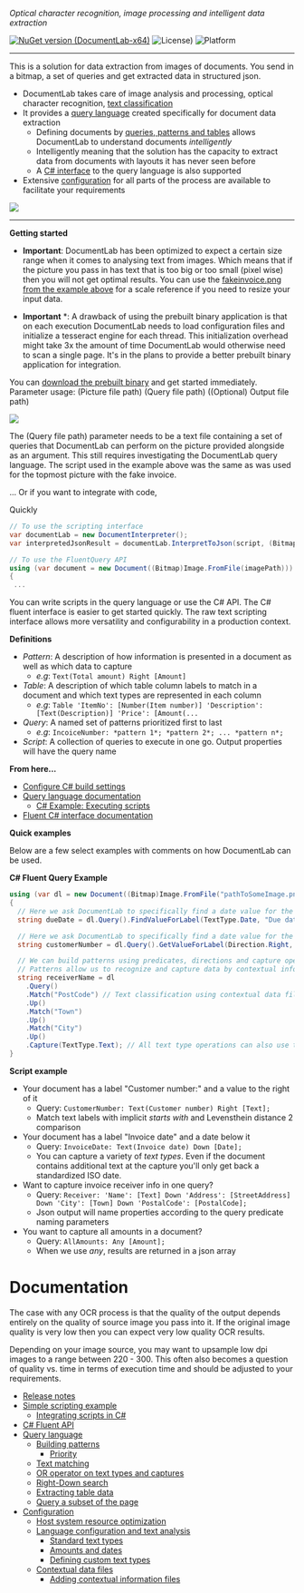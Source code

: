 *Optical character recognition, image processing and intelligent data extraction* <br/>

[![NuGet version (DocumentLab-x64)](https://img.shields.io/nuget/v/DocumentLab-x64.svg?style=flat-square)](https://www.nuget.org/packages/DocumentLab-x64/1.3.0) ![License)](https://img.shields.io/github/license/karisigurd4/DocumentLab) ![Platform](https://img.shields.io/badge/platform-win--64-green)

---
This is a solution for data extraction from images of documents. You send in a bitmap, a set of queries and get extracted data in structured json. 

* DocumentLab takes care of image analysis and processing, optical character recognition, [text classification](https://github.com/karisigurd4/DocumentLab/blob/master/Documentation/Configuration.md#Language-configuration-and-text-analysis) 
* It provides a [query language](https://github.com/karisigurd4/DocumentLab/blob/master/Documentation/QueryLanguage.md) created specifically for document data extraction 
  * Defining documents by [queries, patterns and tables](https://github.com/karisigurd4/DocumentLab/blob/master/Documentation/QueryLanguage.md#building-patterns) allows DocumentLab to understand documents *intelligently*
  * Intelligently meaning that the solution has the capacity to extract data from documents with layouts it has never seen before
  * A [C# interface](https://github.com/karisigurd4/DocumentLab/blob/master/Documentation/FluentDocumentLab.md) to the query language is also supported
* Extensive [configuration](https://github.com/karisigurd4/DocumentLab/blob/master/Documentation/Configuration.md) for all parts of the process are available to facilitate your requirements

<img src="https://raw.githubusercontent.com/karisigurd4/DocumentLab/master/Documentation/Example.png" /> 

---
**Getting started**
* **Important**: DocumentLab has been optimized to expect a certain size range when it comes to analysing text from images. Which means that if the picture you pass in has text that is too big or too small (pixel wise) then you will not get optimal results. You can use the [fakeinvoice.png from the example above](https://github.com/karisigurd4/DocumentLab/blob/master/Test/DocumentLab.Test/Data/fakeinvoice.png) for a scale reference if you need to resize your input data.

* **Important** *: A drawback of using the prebuilt binary application is that on each execution DocumentLab needs to load configuration files and initialize a tesseract engine for each thread. This initialization overhead might take 3x the amount of time DocumentLab would otherwise need to scan a single page. It's in the plans to provide a better prebuilt binary application for integration.

You can [download the prebuilt binary](https://github.com/karisigurd4/DocumentLab/raw/master/Build-win64.zip) and get started immediately. Parameter usage: (Picture file path) (Query file path) ((Optional) Output file path)

<img src="https://github.com/karisigurd4/DocumentLab/blob/master/Documentation/cmd.PNG" /> 

The (Query file path) parameter needs to be a text file containing a set of queries that DocumentLab can perform on the picture provided alongside as an argument. This still requires investigating the DocumentLab query language. The script used in the example above was the same as was used for the topmost picture with the fake invoice.

... Or if you want to integrate with code,

Quickly
```C#
// To use the scripting interface
var documentLab = new DocumentInterpreter();
var interpretedJsonResult = documentLab.InterpretToJson(script, (Bitmap)Image.FromFile(imagePath));
```

```C#
// To use the FluentQuery API
using (var document = new Document((Bitmap)Image.FromFile(imagePath))) 
{
 ...
```

You can write scripts in the query language or use the C# API. The C# fluent interface is easier to get started quickly. The raw text scripting interface allows more versatility and configurability in a production context. 

**Definitions**
* *Pattern*: A description of how information is presented in a document as well as which data to capture
  * *e.g*: ```Text(Total amount) Right [Amount]```
* *Table*: A description of which table column labels to match in a document and which text types are represented in each column
  * *e.g*: ```Table 'ItemNo': [Number(Item number)] 'Description': [Text(Description)] 'Price': [Amount(...```
* *Query*: A named set of patterns prioritized first to last
  * *e.g*: ```IncoiceNumber: *pattern 1*; *pattern 2*; ... *pattern n*;```
* *Script*: A collection of queries to execute in one go. Output properties will have the query name

**From here...**
* [Configure C# build settings](https://github.com/karisigurd4/DocumentLab/blob/master/Documentation/Configuration.md) 
* [Query language documentation](https://github.com/karisigurd4/DocumentLab/blob/master/Documentation/QueryLanguage.md) 
  * [C# Example: Executing scripts](https://github.com/karisigurd4/DocumentLab/blob/master/Documentation/Examples.md#using-the-library) 
* [Fluent C# interface documentation](https://github.com/karisigurd4/DocumentLab/blob/master/Documentation/FluentDocumentLab.md) 

**Quick examples**

Below are a few select examples with comments on how DocumentLab can be used. 

**C# Fluent Query Example**
```C#
using (var dl = new Document((Bitmap)Image.FromFile("pathToSomeImage.png")))
{
  // Here we ask DocumentLab to specifically find a date value for the specified possible labels
  string dueDate = dl.Query().FindValueForLabel(TextType.Date, "Due date", "Payment date");

  // Here we ask DocumentLab to specifically find a date value for the specified label in a specific direction 
  string customerNumber = dl.Query().GetValueForLabel(Direction.Right, "Customer number");

  // We can build patterns using predicates, directions and capture operations that return the value matched in the document
  // Patterns allow us to recognize and capture data by contextual information, i.e., how we'd read for example receiver information from an invoice
  string receiverName = dl
    .Query()
    .Match("PostCode") // Text classification using contextual data files can be referenced by string
    .Up()
    .Match("Town")
    .Up()
    .Match("City")
    .Up()
    .Capture(TextType.Text); // All text type operations can also use the statically defined text type enum
} 
```

**Script example**
* Your document has a label "Customer number:" and a value to the right of it
  * Query: ```CustomerNumber: Text(Customer number) Right [Text];```
  * Match text labels with implicit *starts with* and Levensthein distance 2 comparison
* Your document has a label "Invoice date" and a date below it
  * Query: ```InvoiceDate: Text(Invoice date) Down [Date];```
  * You can capture a variety of *text types*. Even if the document contains additional text at the capture you'll only get back a standardized ISO date. 
* Want to capture invoice receiver info in one query?
  * Query: ```Receiver: 'Name': [Text] Down 'Address': [StreetAddress] Down 'City': [Town] Down 'PostalCode': [PostalCode];```
  * Json output will name properties according to the query predicate naming parameters
* You want to capture all amounts in a document?
  * Query: ```AllAmounts: Any [Amount];```
  * When we use *any*, results are returned in a json array
  
# Documentation
The case with any OCR process is that the quality of the output depends entirely on the quality of source image you pass into it. If the original image quality is very low then you can expect very low quality OCR results. 

Depending on your image source, you may want to upsample low dpi images to a range between 220 - 300. This often also becomes a question of quality vs. time in terms of execution time and should be adjusted to your requirements.

* [Release notes](https://github.com/karisigurd4/DocumentLab/blob/master/Documentation/RealeaseNotes.md)
* [Simple scripting example](https://github.com/karisigurd4/DocumentLab/blob/master/Documentation/Examples.md)
  * [Integrating scripts in C#](https://github.com/karisigurd4/DocumentLab/blob/master/Documentation/Examples.md#using-the-library)
* [C# Fluent API](https://github.com/karisigurd4/DocumentLab/blob/master/Documentation/FluentDocumentLab.md) 
* [Query language](https://github.com/karisigurd4/DocumentLab/blob/master/Documentation/QueryLanguage.md)
  * [Building patterns](https://github.com/karisigurd4/DocumentLab/blob/master/Documentation/QueryLanguage.md#building-patterns)
    * [Priority](https://github.com/karisigurd4/DocumentLab/blob/master/Documentation/QueryLanguage.md#priority)
  * [Text matching](https://github.com/karisigurd4/DocumentLab/blob/master/Documentation/QueryLanguage.md#text-matching)
  * [OR operator on text types and captures](https://github.com/karisigurd4/DocumentLab/blob/master/Documentation/QueryLanguage.md#OR-operator-on-text-types-and-captures) 
  * [Right-Down search](https://github.com/karisigurd4/DocumentLab/blob/master/Documentation/QueryLanguage.md#right-down-search)
  * [Extracting table data](https://github.com/karisigurd4/DocumentLab/blob/master/Documentation/QueryLanguage.md#table-data-extraction)
  * [Query a subset of the page](https://github.com/karisigurd4/DocumentLab/blob/master/Documentation/QueryLanguage.md#Query-a-subset-of-the-page) 
* [Configuration](https://github.com/karisigurd4/DocumentLab/blob/master/Documentation/Configuration.md)
  * [Host system resource optimization](https://github.com/karisigurd4/DocumentLab/blob/master/Documentation/Configuration.md#host-system-resource-optimization) 
  * [Language configuration and text analysis](https://github.com/karisigurd4/DocumentLab/blob/master/Documentation/Configuration.md#language-configuration-and-text-analysis)
    * [Standard text types](https://github.com/karisigurd4/DocumentLab/blob/master/Documentation/Configuration.md#standard-text-types)
    * [Amounts and dates](https://github.com/karisigurd4/DocumentLab/blob/master/Documentation/Configuration.md#amounts-and-dates)
    * [Defining custom text types](https://github.com/karisigurd4/DocumentLab/blob/master/Documentation/Configuration.md#defining-custom-text-types)
  * [Contextual data files](https://github.com/karisigurd4/DocumentLab/blob/master/Documentation/Configuration.md#contextual-data-files)
    * [Adding contextual information files](https://github.com/karisigurd4/DocumentLab/blob/master/Documentation/Configuration.md#adding-contextual-information-files)

